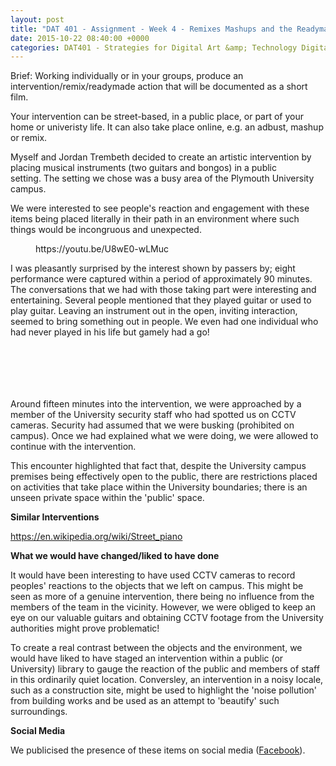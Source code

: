 ```yaml
---
layout: post
title: "DAT 401 - Assignment - Week 4 - Remixes Mashups and the Readymade"
date: 2015-10-22 08:40:00 +0000
categories: DAT401 - Strategies for Digital Art &amp; Technology Digital Art &amp; Technology
---
```


<!-- wp:paragraph {"className":"brief"} -->
<p class="brief">Brief: Working individually or in your groups, produce an intervention/remix/readymade action that will be documented as a short film.</p>
<!-- /wp:paragraph -->

<!-- wp:paragraph -->
<p>Your intervention can be street-based, in a public place, or part of your home or univeristy life. It can also take place online, e.g. an adbust, mashup or remix.</p>
<!-- /wp:paragraph -->

<!-- wp:paragraph -->
<p>Myself and Jordan Trembeth decided to create an artistic intervention by placing musical instruments (two guitars and bongos) in a public setting.&nbsp;The setting we chose was a busy area of the Plymouth University campus.</p>
<!-- /wp:paragraph -->

<!-- wp:paragraph -->
<p>We were interested to see people's reaction and engagement with&nbsp;these items being placed literally in their path in an environment where such things would be incongruous and unexpected.</p>
<!-- /wp:paragraph -->

<!-- wp:embed {"url":"https://youtu.be/U8wE0-wLMuc","type":"video","providerNameSlug":"youtube","responsive":true,"className":"wp-embed-aspect-16-9 wp-has-aspect-ratio"} -->
<figure class="wp-block-embed is-type-video is-provider-youtube wp-block-embed-youtube wp-embed-aspect-16-9 wp-has-aspect-ratio"><div class="wp-block-embed__wrapper">
https://youtu.be/U8wE0-wLMuc
</div></figure>
<!-- /wp:embed -->

<!-- wp:paragraph -->
<p>I was pleasantly surprised by the interest shown by passers by; eight performance were captured within a period of approximately 90 minutes. The conversations that we had with those taking part were interesting and entertaining. Several people mentioned that they played guitar or used to play guitar. Leaving an instrument out in the open, inviting interaction, seemed to bring something out in people. We even had one individual who had never played in his life but gamely had a go!</p>
<!-- /wp:paragraph -->

<!-- wp:gallery {"columns":3,"linkTo":"media"} -->
<figure class="wp-block-gallery has-nested-images columns-3 is-cropped"><!-- wp:image {"id":196,"sizeSlug":"large","linkDestination":"media"} -->
<figure class="wp-block-image size-large"><a href="https://www.circleseven.co.uk/wp-content/uploads/2015/10/dsc0073_small_22219352209_o-e1670575983810.jpg"><img src="https://www.circleseven.co.uk/wp-content/uploads/2015/10/dsc0073_small_22219352209_o-681x1024.jpg" alt="" class="wp-image-196"/></a></figure>
<!-- /wp:image -->

<!-- wp:image {"id":192,"sizeSlug":"large","linkDestination":"media"} -->
<figure class="wp-block-image size-large"><a href="https://www.circleseven.co.uk/wp-content/uploads/2022/12/dsc0034_small_22219376919_o.jpg"><img src="https://www.circleseven.co.uk/wp-content/uploads/2022/12/dsc0034_small_22219376919_o-681x1024.jpg" alt="" class="wp-image-192"/></a></figure>
<!-- /wp:image -->

<!-- wp:image {"id":193,"sizeSlug":"large","linkDestination":"media"} -->
<figure class="wp-block-image size-large"><a href="https://www.circleseven.co.uk/wp-content/uploads/2022/12/dsc0076_small_22219348019_o.jpg"><img src="https://www.circleseven.co.uk/wp-content/uploads/2022/12/dsc0076_small_22219348019_o-681x1024.jpg" alt="" class="wp-image-193"/></a></figure>
<!-- /wp:image -->

<!-- wp:image {"id":191,"sizeSlug":"large","linkDestination":"media"} -->
<figure class="wp-block-image size-large"><a href="https://www.circleseven.co.uk/wp-content/uploads/2022/12/dsc0051_small_22218215120_o.jpg"><img src="https://www.circleseven.co.uk/wp-content/uploads/2022/12/dsc0051_small_22218215120_o-681x1024.jpg" alt="" class="wp-image-191"/></a></figure>
<!-- /wp:image -->

<!-- wp:image {"id":190,"sizeSlug":"large","linkDestination":"media"} -->
<figure class="wp-block-image size-large"><a href="https://www.circleseven.co.uk/wp-content/uploads/2022/12/dsc0064_small_22218473658_o.jpg"><img src="https://www.circleseven.co.uk/wp-content/uploads/2022/12/dsc0064_small_22218473658_o-681x1024.jpg" alt="" class="wp-image-190"/></a></figure>
<!-- /wp:image -->

<!-- wp:image {"id":189,"sizeSlug":"large","linkDestination":"media"} -->
<figure class="wp-block-image size-large"><a href="https://www.circleseven.co.uk/wp-content/uploads/2022/12/dsc0032_small_22218229290_o.jpg"><img src="https://www.circleseven.co.uk/wp-content/uploads/2022/12/dsc0032_small_22218229290_o-681x1024.jpg" alt="" class="wp-image-189"/></a></figure>
<!-- /wp:image --></figure>
<!-- /wp:gallery -->

<!-- wp:paragraph -->
<p>Around fifteen minutes into the intervention, we were approached by a member of the University security staff who had spotted us on CCTV cameras. Security&nbsp;had assumed that we were busking (prohibited on campus). Once we had explained what we were doing, we were allowed to continue with the intervention.</p>
<!-- /wp:paragraph -->

<!-- wp:paragraph -->
<p>This encounter highlighted that fact that, despite the University campus premises being effectively open to the public, there are restrictions placed on activities that take place within the University boundaries; there is an unseen private space within the 'public' space.</p>
<!-- /wp:paragraph -->

<!-- wp:paragraph -->
<p><strong>Similar Interventions</strong></p>
<!-- /wp:paragraph -->

<!-- wp:paragraph -->
<p><a href="https://en.wikipedia.org/wiki/Street_piano" target="_blank" rel="noreferrer noopener">https://en.wikipedia.org/wiki/Street_piano</a></p>
<!-- /wp:paragraph -->

<!-- wp:paragraph -->
<p><strong>What we would have changed/liked to have done</strong></p>
<!-- /wp:paragraph -->

<!-- wp:paragraph -->
<p>It would have been interesting to have used CCTV cameras to record peoples' reactions to the objects that we left on campus. This might be seen as more of a genuine intervention, there being no influence from the members of the team in the vicinity. However, we were obliged to keep an eye on our valuable guitars and obtaining CCTV footage from the University authorities might prove problematic!</p>
<!-- /wp:paragraph -->

<!-- wp:paragraph -->
<p>To create a real contrast between the objects and the environment, we would have liked to have staged an intervention within a public (or University) library to gauge the reaction of the public and members of staff in this ordinarily quiet location. Conversley, an intervention in a noisy locale, such as a construction site, might be used to highlight the 'noise pollution' from building works and be used as an attempt to 'beautify' such surroundings.</p>
<!-- /wp:paragraph -->

<!-- wp:paragraph -->
<p><strong>Social Media</strong></p>
<!-- /wp:paragraph -->

<!-- wp:paragraph -->
<p>We publicised the presence of these items on social media (<a href="https://www.facebook.com/groups/expressyourselfplymouth/">Facebook</a>).</p>
<!-- /wp:paragraph -->